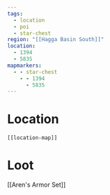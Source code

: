 ```yaml
---
tags:
  - location
  - poi
  - star-chest
region: "[[Hagga Basin South]]"
location:
  - 1394
  - 5835
mapmarkers:
  - - star-chest
    - - 1394
      - 5835
---
```

# Location
```meta-bind-embed
[[location-map]]
```

# Loot
[[Aren's Armor Set]]
